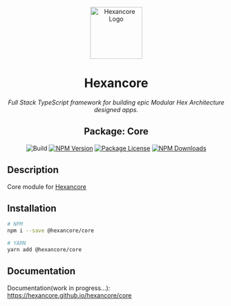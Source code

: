 <p align="center">
  <a href="https://hexancore.com/" target="blank"><img src="https://avatars.githubusercontent.com/u/113235766?s=200&v=4" width="120" alt="Hexancore Logo" /></a>
</p>

<h1 align="center">Hexancore</h1>
<p align="center"><i>Full Stack TypeScript framework for building epic Modular Hex Architecture designed apps.</i></p>
<h2 align="center">Package: Core</h2>
<p align="center">
  <img alt="Build" src="https://img.shields.io/github/actions/workflow/status/hexancore/core/release.yml">
  <a href="https://www.npmjs.com/package/@hexancore/core"><img src="https://img.shields.io/npm/v/@hexancore/core.svg" alt="NPM Version" /></a>
  <a href="https://www.npmjs.com/package/@hexancore/core"><img src="https://img.shields.io/npm/l/@hexancore/core.svg" alt="Package License" /></a>
  <a href="https://www.npmjs.com/package/@hexancore/core"><img src="https://img.shields.io/npm/dm/@hexancore/core.svg" alt="NPM Downloads" /></a>
</p>

## Description

Core module for [Hexancore](https://hexancore.github.io/hexancore/)

## Installation
```bash
# NPM
npm i --save @hexancore/core

# YARN
yarn add @hexancore/core
```

## Documentation

Documentation(work in progress...): 
https://hexancore.github.io/hexancore/core


